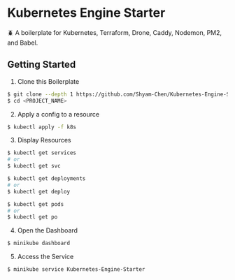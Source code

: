 # Kubernetes Engine Starter

:beetle: A boilerplate for Kubernetes, Terraform, Drone, Caddy, Nodemon, PM2, and Babel.

## Getting Started

1. Clone this Boilerplate

```bash
$ git clone --depth 1 https://github.com/Shyam-Chen/Kubernetes-Engine-Starter.git <PROJECT_NAME>
$ cd <PROJECT_NAME>
```

2. Apply a config to a resource

```bash
$ kubectl apply -f k8s
```

3. Display Resources

```bash
$ kubectl get services
# or
$ kubectl get svc
```

```bash
$ kubectl get deployments
# or
$ kubectl get deploy
```

```bash
$ kubectl get pods
# or
$ kubectl get po
```

4. Open the Dashboard

```bash
$ minikube dashboard
```

5. Access the Service

```bash
$ minikube service Kubernetes-Engine-Starter
```
